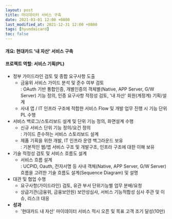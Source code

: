 ```yaml
---
layout: post
title: 마이데이터 서비스 구축
date: 2021-03-01 12:00 +0800
last_modified_at: 2021-12-31 12:00 +0800
tags: [hyundaicard]
toc: false
---
```

#### 개요: 현대카드 '내 자산' 서비스 구축
#### 프로젝트 역할: 서비스 기획(PL)

- 정부 가이드라인 검토 및 종합 요구사항 도출
    + 금융위 서비스 가이드 분석 및 준수 여부 검토<br>: OAuth 기반 통합인증, 개별인증의 객체별(Native, APP Server, G/W Server) 기능 정의, 인증 요구사항 적정성 검토, '내 자산' 회원(계정계) 기획/설계
    + 사내 앱 / IT 인프라 구조에 적합한 서비스 Flow 및 개발 업무 진행 시 기능 단위 PL 수행
- 서비스 백로그/스토리보드 설계 및 단위 기능 정의, 화면설계 수행
    + 신규 서비스 단위 기능 정의/요건 정의<br>: 가이드 준수하는 서비스 스토리보드 설계<br>
    + 제품 기획을 위한 개발, IT 인프라 운영 백그라운드 보유<br>: 기본적인 웹/앱 서비스 구조 및 개발구조, 인프라 구조에 대한 이해 보유
- 기술 적정성 검토 및 서비스 흐름도 설계
    + 서비스 흐름 설계<br>: UCPID, Oauth, 전자서명 등 사내 객체(Native, APP Server, G/W Server) 흐름을 고려한 기술 흐름도 설계(Sequence Diagram) 및 설명
- 대관 및 협업 수행
    + 요구사항(가이드라인) 검토, 유관 부서 단위기능별 업무 분배/요청
    + 상급기관(금융위, 금융보안원) 보안성심사, 서비스 기능적합성 심사 주관 및 이슈, 리스크 대응
- **성과**
    + '현대카드 내 자산' 마이데이터 서비스 적시 오픈 및 목표 고객 조기 달성(10만)